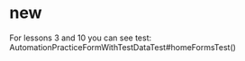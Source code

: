 # new
For lessons 3 and 10 you can see test: AutomationPracticeFormWithTestDataTest#homeFormsTest()
